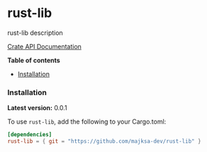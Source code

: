 # rust-lib

rust-lib description

[Crate API Documentation](https://majksa-dev.github.io/rust-lib/)

**Table of contents**

- [Installation](#installation)

### Installation

**Latest version:** 0.0.1 <!-- x-release-please-version -->

To use `rust-lib`, add the following to your Cargo.toml:

```toml
[dependencies]
rust-lib = { git = "https://github.com/majksa-dev/rust-lib" }
```
